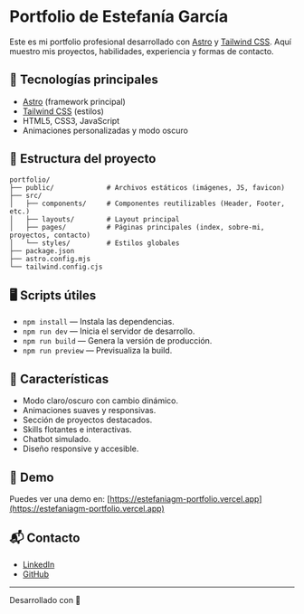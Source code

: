 # Portfolio de Estefanía García

Este es mi portfolio profesional desarrollado con [Astro](https://astro.build/) y [Tailwind CSS](https://tailwindcss.com/). Aquí muestro mis proyectos, habilidades, experiencia y formas de contacto.

## 🚀 Tecnologías principales

- [Astro](https://astro.build/) (framework principal)
- [Tailwind CSS](https://tailwindcss.com/) (estilos)
- HTML5, CSS3, JavaScript
- Animaciones personalizadas y modo oscuro

## 📂 Estructura del proyecto

```
portfolio/
├── public/             # Archivos estáticos (imágenes, JS, favicon)
├── src/
│   ├── components/     # Componentes reutilizables (Header, Footer, etc.)
│   ├── layouts/        # Layout principal
│   ├── pages/          # Páginas principales (index, sobre-mi, proyectos, contacto)
│   └── styles/         # Estilos globales
├── package.json
├── astro.config.mjs
└── tailwind.config.cjs
```

## 🖥️ Scripts útiles

- `npm install` — Instala las dependencias.
- `npm run dev` — Inicia el servidor de desarrollo.
- `npm run build` — Genera la versión de producción.
- `npm run preview` — Previsualiza la build.

## 🌙 Características

- Modo claro/oscuro con cambio dinámico.
- Animaciones suaves y responsivas.
- Sección de proyectos destacados.
- Skills flotantes e interactivas.
- Chatbot simulado.
- Diseño responsive y accesible.

## 📸 Demo

Puedes ver una demo en: [https://estefaniagm-portfolio.vercel.app](https://estefaniagm-portfolio.vercel.app)

## 📬 Contacto

- [LinkedIn](https://www.linkedin.com/in/estefaniagm89/)
- [GitHub](https://github.com/EstefaniaGM89)

---

Desarrollado con 💜
